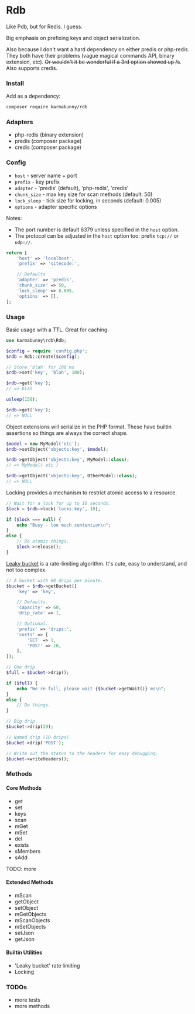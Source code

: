 
# Rdb

Like Pdb, but for Redis. I guess.

Big emphasis on prefixing keys and object serialization.

Also because I don't want a hard dependency on either predis or php-redis. They both have their problems (vague magical commands API, binary extension, etc). ~~Or wouldn't it be wonderful if a 3rd option showed up /s~~. Also supports credis.


### Install

Add as a dependency:

```sh
composer require karmabunny/rdb
```

### Adapters

- php-redis (binary extension)
- predis (composer package)
- credis (composer package)


### Config

- `host` - server name + port
- `prefix` - key prefix
- `adapter` - 'predis' (default), 'php-redis', 'credis'
- `chunk_size` - max key size for scan methods (default: 50)
- `lock_sleep` - tick size for locking, in seconds (default: 0.005)
- `options` - adapter specific options

Notes:

- The port number is default 6379 unless specified in the `host` option.
- The protocol can be adjusted in the `host` option too: prefix `tcp://` or `udp://`.

```php
return [
    'host' => 'localhost',
    'prefix' => 'sitecode:',

    // Defaults
    'adapter' => 'predis',
    'chunk_size' => 50,
    'lock_sleep' => 0.005,
    'options' => [],
];
```


### Usage

Basic usage with a TTL. Great for caching.

```php
use karmabunny\rdb\Rdb;

$config = require 'config.php';
$rdb = Rdb::create($config);

// Store 'blah' for 100 ms
$rdb->set('key', 'blah', 100);

$rdb->get('key');
// => blah

usleep(150);

$rdb->get('key');
// => NULL
```

Object extensions will serialize in the PHP format. These have builtin assertions so things are always the correct shape.

```php
$model = new MyModel('etc');
$rdb->setObject('objects:key', $model);

$rdb->getObject('objects:key', MyModel::class);
// => MyModel( etc )

$rdb->getObject('objects:key', OtherModel::class);
// => NULL
```

Locking provides a mechanism to restrict atomic access to a resource.

```php
// Wait for a lock for up to 10 seconds.
$lock = $rdb->lock('locks:key', 10);

if ($lock === null) {
    echo "Busy - too much contention\n";
}
else {
    // Do atomic things.
    $lock->release();
}
```

[Leaky bucket](https://en.wikipedia.org/wiki/Leaky_bucket) is a rate-limiting algorithm. It's cute, easy to understand, and not too complex.

```php
// A bucket with 60 drips per minute.
$bucket = $rdb->getBucket([
    'key' => 'key',

    // Defaults.
    'capacity' => 60,
    'drip_rate' => 1,

    // Optional.
    'prefix' => 'drips:',
    'costs' => [
        'GET' => 1,
        'POST' => 10,
    ],
]);

// One drip.
$full = $bucket->drip();

if ($full) {
    echo "We're full, please wait {$bucket->getWait()} ms\n";
}
else {
    // Do things.
}

// Big drip.
$bucket->drip(20);

// Named drip (10 drips).
$bucket->drip('POST');

// Write out the status to the headers for easy debugging.
$bucket->writeHeaders();
```


### Methods

#### Core Methods

- get
- set
- keys
- scan
- mGet
- mSet
- del
- exists
- sMembers
- sAdd

TODO: more

#### Extended Methods

- mScan
- getObject
- setObject
- mGetObjects
- mScanObjects
- mSetObjects
- setJson
- getJson

#### Builtin Utilities

- 'Leaky bucket' rate limiting
- Locking


### TODOs

- more tests
- more methods
